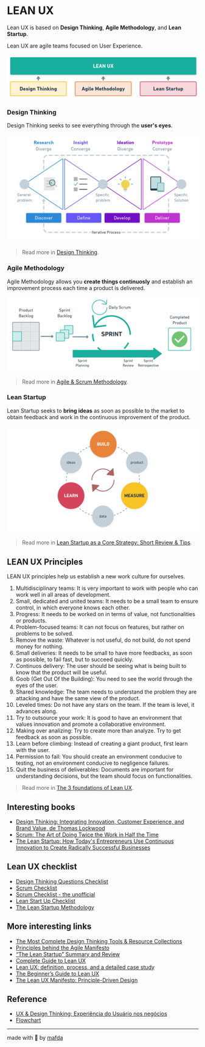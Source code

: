 # LEAN UX

Lean UX is based on **Design Thinking**, **Agile Methodology**, and **Lean Startup**. 

Lean UX are agile teams focused on User Experience.

![LEAN UX](img/lean_ux_by_mafda@2x.png)

### Design Thinking

Design Thinking seeks to see everything through the **user's eyes**.

![design thinking](img/double_diamond_by_mafda@2x.png)

> Read more in [Design Thinking](https://www.interaction-design.org/literature/topics/design-thinking).

### Agile Methodology

Agile Methodology allows you **create things continuosly** and establish an improvement process each time a product is delivered.

![agile methodology](img/scrum_by_mafda@2x.png)

> Read more in [Agile & Scrum Methodology](https://medium.com/technology-nineleaps/agile-scrum-methodology-300f43ee6f3e).

### Lean Startup

Lean Startup seeks to **bring ideas** as soon as possible to the market to obtain feedback and work in the continuous improvement of the product.

![lean startup](img/lean_startup_by_mafda@2x.png)

> Read more in [Lean Startup as a Core Strategy: Short Review & Tips](https://medium.com/@sumatosoft/lean-startup-as-a-core-strategy-short-review-tips-136e4ec529f4).

## LEAN UX Principles

LEAN UX principles help us establish a new work culture for ourselves.

1. Multidisciplinary teams: It is very important to work with people who can work well in all areas of development.
2. Small, dedicated and united teams: It needs to be a small team to ensure control, in which everyone knows each other.
3. Progress: It needs to be worked on in terms of value, not functionalities or products.
4. Problem-focused teams: It can not focus on features, but rather on problems to be solved.
5. Remove the waste: Whatever is not useful, do not build, do not spend money for nothing.
6. Small deliveries: It needs to be small to have more feedbacks, as soon as possible, to fail fast, but to succeed quickly.
7. Continuos delivery: The user should be seeing what is being built to know that the product will be useful.
8. Goob (Get Out Of the Building): You need to see the world through the eyes of the user.
9. Shared knowledge: The team needs to understand the problem they are attacking and have the same view of the product.
10. Leveled times: Do not have any stars on the team. If the team is level, it advances along.
11. Try to outsource your work: It is good to have an environment that values innovation and promote a collaborative environment.
12. Making over analizing: Try to create more than analyze. Try to get feedback as soon as possible.
13. Learn before climbing: Instead of creating a giant product, first learn with the user.
14. Permission to fail: You should create an environment conducive to testing, not an environment conducive to negligence failures.
15. Quit the business of deliverables: Documents are important for understanding decisions, but the team should focus on functionalities.

> Read more in [The 3 foundations of Lean UX](https://www.oreilly.com/content/the-3-foundations-of-lean-ux/).

## Interesting books

* [Design Thinking: Integrating Innovation, Customer Experience, and Brand Value, de Thomas Lockwood](https://www.amazon.com/Design-Thinking-Integrating-Innovation-Experience/dp/1581156685)
* [Scrum: The Art of Doing Twice the Work in Half the Time](https://www.amazon.com/Scrum-Doing-Twice-Work-Half/dp/038534645X)
* [The Lean Startup: How Today's Entrepreneurs Use Continuous Innovation to Create Radically Successful Businesses](https://www.amazon.com/Lean-Startup-Entrepreneurs-Continuous-Innovation/dp/0307887898)


## Lean UX checklist

* [Design Thinking Questions Checklist](https://static1.squarespace.com/static/5afaca8c1aef1d704a6eaace/t/5b6fd5a44d7a9c3255891749/1534055845039/Design+Thinking+Questions+handout.pdf)
* [Scrum Checklist](https://www.crisp.se/gratis-material-och-guider/scrum-checklist)
* [Scrum Checklist - the unofficial](https://www.crisp.se/wp-content/uploads/2012/05/Scrum-checklist.pdf)
* [Lean Start Up Checklist](http://shb.export-entreprises.com/ressources/features/lean-startup-strategy.pdf)
* [The Lean Startup Methodology](http://theleanstartup.com/principles)


## More interesting links

* [The Most Complete Design Thinking Tools & Resource Collections](https://www.mockplus.com/blog/post/design-thinking-tools)
* [Principles behind the Agile Manifesto](http://agilemanifesto.org/principles.html)
* [“The Lean Startup” Summary and Review](https://medium.com/west-stringfellow/the-lean-startup-summary-and-review-5054675ff095)
* [Complete Guide to Lean UX](https://www.justinmind.com/blog/complete-guide-to-lean-ux/)
* [Lean UX: definition, process, and a detailed case study](https://www.hotjar.com/blog/lean-ux/)
* [The Beginner’s Guide to Lean UX](https://www.springboard.com/blog/beginners-guide-to-lean-ux/)
* [The Lean UX Manifesto: Principle-Driven Design](https://www.smashingmagazine.com/2014/01/lean-ux-manifesto-principle-driven-design/#top)


## Reference

* [UX & Design Thinking: Experiência do Usuário nos negócios](https://www.udemy.com/course/ux-design/)
* [Flowchart](https://whimsical.com/)

---
made with 💙 by [mafda](https://mafda.github.io/)